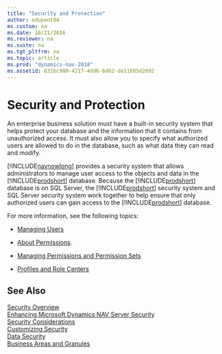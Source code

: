 ```yaml
---
title: "Security and Protection"
author: edupont04
ms.custom: na
ms.date: 10/21/2016
ms.reviewer: na
ms.suite: na
ms.tgt_pltfrm: na
ms.topic: article
ms.prod: "dynamics-nav-2018"
ms.assetid: 631bc980-4217-4dd6-bd62-de11685d2692
---
```

# Security and Protection
An enterprise business solution must have a built-in security system that helps protect your database and the information that it contains from unauthorized access. It must also allow you to specify what authorized users are allowed to do in the database, such as what data they can read and modify.  

 [!INCLUDE[navnowlong](../developer/includes/navnowlong_md.md)] provides a security system that allows administrators to manage user access to the objects and data in the [!INCLUDE[prodshort](../developer/includes/prodshort.md)] database. Because the [!INCLUDE[prodshort](../developer/includes/prodshort.md)] database is on SQL Server, the [!INCLUDE[prodshort](../developer/includes/prodshort.md)] security system and SQL Server security system work together to help ensure that only authorized users can gain access to the [!INCLUDE[prodshort](../developer/includes/prodshort.md)] database.  

 For more information, see the following topics:

-   [Managing Users](Managing-Users.md)  

-   [About Permissions](About-Permissions.md).  

-   [Managing Permissions and Permission Sets](Managing-Permissions-and-Permission-Sets.md)  

-   [Profiles and Role Centers](Profiles-and-Role-Centers.md)  

## See Also  
[Security Overview](Security-Overview.md)  
[Enhancing Microsoft Dynamics NAV Server Security](Enhancing-Microsoft-Dynamics-NAV-Server-Security.md)  
[Security Considerations](Security-Considerations.md)  
[Customizing Security](Customizing-Security.md)  
[Data Security](Data-Security.md)  
[Business Areas and Granules](Business-Areas-and-Granules.md)  
